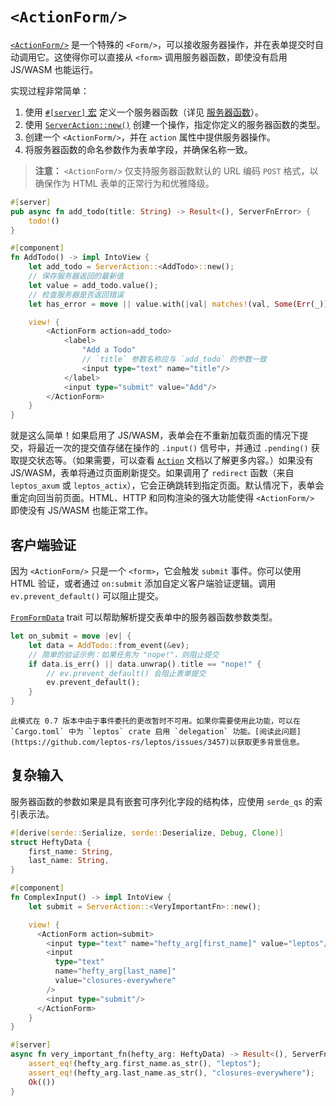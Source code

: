 # `<ActionForm/>`

[`<ActionForm/>`](https://docs.rs/leptos/latest/leptos/form/fn.ActionForm.html) 是一个特殊的 `<Form/>`，可以接收服务器操作，并在表单提交时自动调用它。这使得你可以直接从 `<form>` 调用服务器函数，即使没有启用 JS/WASM 也能运行。

实现过程非常简单：

1. 使用 [`#[server]` 宏](https://docs.rs/leptos/latest/leptos/attr.server.html) 定义一个服务器函数（详见 [服务器函数](../server/25_server_functions.md)）。
2. 使用 [`ServerAction::new()`](https://docs.rs/leptos/latest/leptos/server/struct.ServerAction.html) 创建一个操作，指定你定义的服务器函数的类型。
3. 创建一个 `<ActionForm/>`，并在 `action` 属性中提供服务器操作。
4. 将服务器函数的命名参数作为表单字段，并确保名称一致。

> **注意：** `<ActionForm/>` 仅支持服务器函数默认的 URL 编码 `POST` 格式，以确保作为 HTML 表单的正常行为和优雅降级。

```rust
#[server]
pub async fn add_todo(title: String) -> Result<(), ServerFnError> {
    todo!()
}

#[component]
fn AddTodo() -> impl IntoView {
    let add_todo = ServerAction::<AddTodo>::new();
    // 保存服务器返回的最新值
    let value = add_todo.value();
    // 检查服务器是否返回错误
    let has_error = move || value.with(|val| matches!(val, Some(Err(_))));

    view! {
        <ActionForm action=add_todo>
            <label>
                "Add a Todo"
                // `title` 参数名称应与 `add_todo` 的参数一致
                <input type="text" name="title"/>
            </label>
            <input type="submit" value="Add"/>
        </ActionForm>
    }
}
```

就是这么简单！如果启用了 JS/WASM，表单会在不重新加载页面的情况下提交，将最近一次的提交值存储在操作的 `.input()` 信号中，并通过 `.pending()` 获取提交状态等。（如果需要，可以查看 [`Action`](https://docs.rs/leptos/latest/leptos/reactive/actions/struct.Action.html) 文档以了解更多内容。）如果没有 JS/WASM，表单将通过页面刷新提交。如果调用了 `redirect` 函数（来自 `leptos_axum` 或 `leptos_actix`），它会正确跳转到指定页面。默认情况下，表单会重定向回当前页面。HTML、HTTP 和同构渲染的强大功能使得 `<ActionForm/>` 即使没有 JS/WASM 也能正常工作。

## 客户端验证

因为 `<ActionForm/>` 只是一个 `<form>`，它会触发 `submit` 事件。你可以使用 HTML 验证，或者通过 `on:submit` 添加自定义客户端验证逻辑。调用 `ev.prevent_default()` 可以阻止提交。

[`FromFormData`](https://docs.rs/leptos/latest/leptos/form/trait.FromFormData.html) trait 可以帮助解析提交表单中的服务器函数参数类型。

```rust
let on_submit = move |ev| {
	let data = AddTodo::from_event(&ev);
	// 简单的验证示例：如果任务为 "nope!"，则阻止提交
	if data.is_err() || data.unwrap().title == "nope!" {
		// ev.prevent_default() 会阻止表单提交
		ev.prevent_default();
	}
}
```

```admonish warning
此模式在 0.7 版本中由于事件委托的更改暂时不可用。如果你需要使用此功能，可以在 `Cargo.toml` 中为 `leptos` crate 启用 `delegation` 功能。[阅读此问题](https://github.com/leptos-rs/leptos/issues/3457)以获取更多背景信息。
```

## 复杂输入

服务器函数的参数如果是具有嵌套可序列化字段的结构体，应使用 `serde_qs` 的索引表示法。

```rust
#[derive(serde::Serialize, serde::Deserialize, Debug, Clone)]
struct HeftyData {
    first_name: String,
    last_name: String,
}

#[component]
fn ComplexInput() -> impl IntoView {
    let submit = ServerAction::<VeryImportantFn>::new();

    view! {
      <ActionForm action=submit>
        <input type="text" name="hefty_arg[first_name]" value="leptos"/>
        <input
          type="text"
          name="hefty_arg[last_name]"
          value="closures-everywhere"
        />
        <input type="submit"/>
      </ActionForm>
    }
}

#[server]
async fn very_important_fn(hefty_arg: HeftyData) -> Result<(), ServerFnError> {
    assert_eq!(hefty_arg.first_name.as_str(), "leptos");
    assert_eq!(hefty_arg.last_name.as_str(), "closures-everywhere");
    Ok(())
}
```
